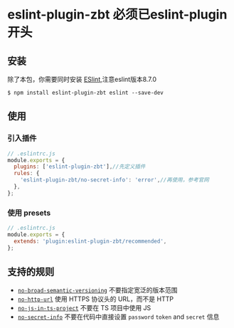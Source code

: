 # eslint-plugin-zbt 必须已eslint-plugin开头

## 安装

除了本包，你需要同时安装 [ESlint](https://eslint.org/),注意eslint版本8.7.0

```shell
$ npm install eslint-plugin-zbt eslint --save-dev
```

## 使用

### 引入插件

```js
// .eslintrc.js
module.exports = {
  plugins: ['eslint-plugin-zbt'],//先定义插件
  rules: {
    'eslint-plugin-zbt/no-secret-info': 'error',//再使用，参考官网
  },
};
```

### 使用 presets

```js
// .eslintrc.js
module.exports = {
  extends: 'plugin:eslint-plugin-zbt/recommended',
};
```

## 支持的规则

- [`no-broad-semantic-versioning`](https://encode-studio-fe.github.io/fe-spec/plugin/no-broad-semantic-versioning.html) 不要指定宽泛的版本范围
- [`no-http-url`](https://encode-studio-fe.github.io/fe-spec/plugin/no-http-url.html) 使用 HTTPS 协议头的 URL，而不是 HTTP
- [`no-js-in-ts-project`](https://encode-studio-fe.github.io/fe-spec/plugin/no-js-in-ts-project.html) 不要在 TS 项目中使用 JS
- [`no-secret-info`](https://encode-studio-fe.github.io/fe-spec/plugin/no-secret-info.html) 不要在代码中直接设置 `password` `token` and `secret` 信息
